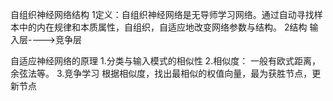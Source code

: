自组织神经网络结构
1定义：自组织神经网络是无导师学习网络。通过自动寻找样本中的内在规律和本质属性，自组织，自适应地改变网络参数与结构。
2结构
输入层---->竞争层

自适应神经网络的原理
1.分类与输入模式的相似性
2.相似度：
一般有欧式距离，余弦法等。
3.竞争学习
根据相似度，找出最相似的权值向量，最为获胜节点，更新节点

